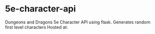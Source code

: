 # 5e-character-api

Dungeons and Dragons 5e Character API using flask. Generates random first level characters
Hosted at:
